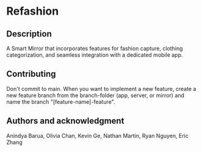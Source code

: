 # Refashion

## Description
A Smart Mirror that incorporates features for fashion capture, clothing categorization, and seamless integration with a dedicated mobile app.

## Contributing
Don't commit to main. When you want to implement a new feature, create a new feature branch from the branch-folder (app, server, or mirror) and name the branch "[feature-name]-feature".

## Authors and acknowledgment
Anindya Barua, Olivia Chan, Kevin Ge, Nathan Martin, Ryan Nguyen, Eric Zhang
